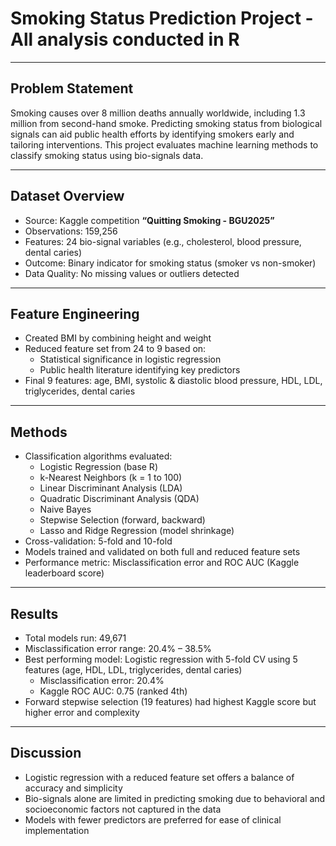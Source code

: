 # Smoking Status Prediction Project - All analysis conducted in R

---

## Problem Statement  
Smoking causes over 8 million deaths annually worldwide, including 1.3 million from second-hand smoke. Predicting smoking status from biological signals can aid public health efforts by identifying smokers early and tailoring interventions. This project evaluates machine learning methods to classify smoking status using bio-signals data.

---

## Dataset Overview  
- Source: Kaggle competition **“Quitting Smoking - BGU2025”**  
- Observations: 159,256  
- Features: 24 bio-signal variables (e.g., cholesterol, blood pressure, dental caries)  
- Outcome: Binary indicator for smoking status (smoker vs non-smoker)  
- Data Quality: No missing values or outliers detected  

---

## Feature Engineering  
- Created BMI by combining height and weight  
- Reduced feature set from 24 to 9 based on:  
  - Statistical significance in logistic regression  
  - Public health literature identifying key predictors  
- Final 9 features: age, BMI, systolic & diastolic blood pressure, HDL, LDL, triglycerides, dental caries  

---

## Methods  
- Classification algorithms evaluated:  
  - Logistic Regression (base R)  
  - k-Nearest Neighbors (k = 1 to 100)  
  - Linear Discriminant Analysis (LDA)  
  - Quadratic Discriminant Analysis (QDA)  
  - Naive Bayes  
  - Stepwise Selection (forward, backward)  
  - Lasso and Ridge Regression (model shrinkage)  
- Cross-validation: 5-fold and 10-fold  
- Models trained and validated on both full and reduced feature sets  
- Performance metric: Misclassification error and ROC AUC (Kaggle leaderboard score)  

---

## Results  
- Total models run: 49,671  
- Misclassification error range: 20.4% – 38.5%  
- Best performing model: Logistic regression with 5-fold CV using 5 features (age, HDL, LDL, triglycerides, dental caries)  
  - Misclassification error: 20.4%  
  - Kaggle ROC AUC: 0.75 (ranked 4th)  
- Forward stepwise selection (19 features) had highest Kaggle score but higher error and complexity  

---

## Discussion  
- Logistic regression with a reduced feature set offers a balance of accuracy and simplicity  
- Bio-signals alone are limited in predicting smoking due to behavioral and socioeconomic factors not captured in the data  
- Models with fewer predictors are preferred for ease of clinical implementation  
